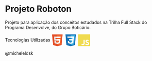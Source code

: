 # Projeto Roboton

Projeto para aplicação dos conceitos estudados na Trilha Full Stack do Programa Desenvolve, do Grupo Boticário.

Tecnologias Utilizadas
<img align="center" alt="" height="40em" width="40em" src="https://raw.githubusercontent.com/devicons/devicon/master/icons/html5/html5-original.svg">
<img align="center" alt="" height="40em" width="40em" src="https://raw.githubusercontent.com/devicons/devicon/master/icons/css3/css3-original.svg">
<img align="center" alt="" height="40em" width="40em" src="https://raw.githubusercontent.com/devicons/devicon/master/icons/javascript/javascript-plain.svg">

@micheleldsk
